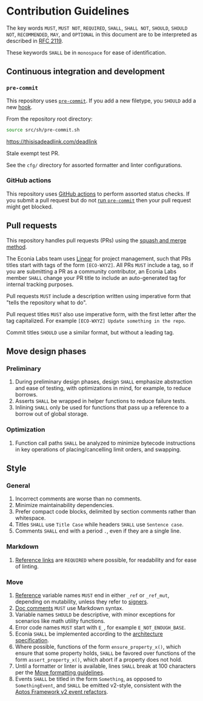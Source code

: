 <!--- cspell:words wxyz -->

# Contribution Guidelines

The key words `MUST`, `MUST NOT`, `REQUIRED`, `SHALL`, `SHALL NOT`, `SHOULD`,
`SHOULD NOT`, `RECOMMENDED`,  `MAY`, and `OPTIONAL` in this document are to be
interpreted as described in [RFC 2119].

These keywords `SHALL` be in `monospace` for ease of identification.

## Continuous integration and development

### `pre-commit`

This repository uses [`pre-commit`]. If you add a new filetype, you `SHOULD` add
a new [hook][pre-commit hook].

From the repository root directory:

```sh
source src/sh/pre-commit.sh
```

<https://thisisadeadlink.com/deadlink>

Stale exempt test PR.

See the `cfg/` directory for assorted formatter and linter configurations.

### GitHub actions

This repository uses [GitHub actions] to perform assorted status checks. If you
submit a pull request but do not [run `pre-commit`] then your pull request might
get blocked.

## Pull requests

This repository handles pull requests (PRs) using the [squash and merge method].

The Econia Labs team uses [Linear] for project management, such that PRs titles
start with tags of the form `[ECO-WXYZ]`. All PRs `MUST` include a tag, so if
you are submitting a PR as a community contributor, an Econia Labs member
`SHALL` change your PR title to include an auto-generated tag for internal
tracking purposes.

Pull requests `MUST` include a description written using imperative form that
"tells the repository what to do".

Pull request titles `MUST` also use imperative form, with the first letter after
the tag capitalized. For example `[ECO-WXYZ] Update something in the repo`.

Commit titles `SHOULD` use a similar format, but without a leading tag.

## Move design phases

### Preliminary

1. During preliminary design phases, design `SHALL` emphasize abstraction and
   ease of testing, with optimizations in mind, for example, to reduce borrows.
1. Asserts `SHALL` be wrapped in helper functions to reduce failure tests.
1. Inlining `SHALL` only be used for functions that pass up a reference to a
   borrow out of global storage.

### Optimization

1. Function call paths `SHALL` be analyzed to minimize bytecode instructions in
   key operations of placing/cancelling limit orders, and swapping.

## Style

### General

1. Incorrect comments are worse than no comments.
1. Minimize maintainability dependencies.
1. Prefer compact code blocks, delimited by section comments rather than
   whitespace.
1. Titles `SHALL` use `Title Case` while headers `SHALL` use `Sentence case`.
1. Comments `SHALL` end with a period `.`, even if they are a single line.

### Markdown

1. [Reference links] are `REQUIRED` where possible, for readability and for ease
   of linting.

### Move

1. [Reference][move references] variable names `MUST` end in either `_ref` or
   `_ref_mut`, depending on mutability, unless they refer to
   [signers][move signer].
1. [Doc comments] `MUST` use Markdown syntax.
1. Variable names `SHOULD` be descriptive, with minor exceptions for scenarios
   like math utility functions.
1. Error code names `MUST` start with `E_`, for example `E_NOT_ENOUGH_BASE`.
1. Econia `SHALL` be implemented according to the [architecture specification].
1. Where possible, functions of the form `ensure_property_x()`, which ensure
   that some property holds, `SHALL` be favored over functions of the form
   `assert_property_x()`, which abort if a property does not hold.
1. Until a formatter or linter is available, lines `SHALL` break at 100
   characters per the [Move formatting guidelines][move format].
1. Events `SHALL` be titled in the form `Something`, as opposed to
   `SomethingEvent`, and `SHALL` be emitted v2-style, consistent with
   the [Aptos Framework v2 event refactors].

[aptos framework v2 event refactors]: https://github.com/aptos-foundation/AIPs/issues/367
[architecture specification]: doc/architecture-specification.md
[doc comments]: https://move-language.github.io/move/coding-conventions.html?#comments
[github actions]: https://docs.github.com/en/actions
[linear]: https://pre-commit.com/hooks.html
[move format]: https://move-language.github.io/move/coding-conventions.html#formatting
[move references]: https://move-language.github.io/move/references.html
[move signer]: https://move-language.github.io/move/signer.html
[pre-commit hook]: https://pre-commit.com/hooks.html
[reference links]: https://mdformat.readthedocs.io/en/stable/users/style.html#reference-links
[rfc 2119]: https://www.ietf.org/rfc/rfc2119.txt
[run `pre-commit`]: #pre-commit
[squash and merge method]: https://docs.github.com/en/repositories/configuring-branches-and-merges-in-your-repository/configuring-pull-request-merges/about-merge-methods-on-github
[`pre-commit`]: https://github.com/pre-commit/pre-commit
